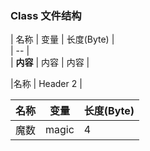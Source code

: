 ### Class 文件结构  


| 名称 | 变量 | 长度(Byte) |  
| --   |  
| **内容** | 内容 | 内容  |

|名称 | Header 2 |


名称|变量|长度(Byte)    
----|----|---  
|魔数|magic|4  